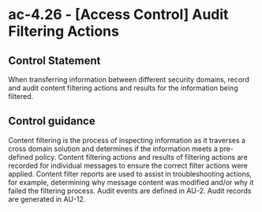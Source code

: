 # ac-4.26 - \[Access Control\] Audit Filtering Actions

## Control Statement

When transferring information between different security domains, record and audit content filtering actions and results for the information being filtered.

## Control guidance

Content filtering is the process of inspecting information as it traverses a cross domain solution and determines if the information meets a pre-defined policy. Content filtering actions and results of filtering actions are recorded for individual messages to ensure the correct filter actions were applied. Content filter reports are used to assist in troubleshooting actions, for example, determining why message content was modified and/or why it failed the filtering process. Audit events are defined in AU-2. Audit records are generated in AU-12.
